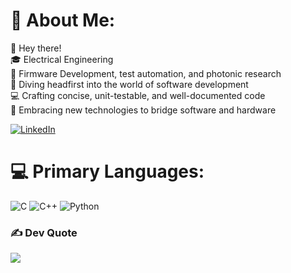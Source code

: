 # 💫 About Me:
👋 Hey there!<br>🎓 Electrical Engineering<br>💼 Firmware Development, test automation, and photonic research<br>🚀 Diving headfirst into the world of software development<br>💻 Crafting concise, unit-testable, and well-documented code<br>🌲  Embracing new technologies to bridge software and hardware 

[![LinkedIn](https://img.shields.io/badge/LinkedIn-%230077B5.svg?logo=linkedin&logoColor=white)](https://www.linkedin.com/in/ravindu-k) 

# 💻 Primary Languages:
![C](https://img.shields.io/badge/c-%2300599C.svg?style=flat&logo=c&logoColor=white) ![C++](https://img.shields.io/badge/c++-%2300599C.svg?style=flat&logo=c%2B%2B&logoColor=white) ![Python](https://img.shields.io/badge/python-3670A0?style=flat&logo=python&logoColor=ffdd54) 

### ✍️ Dev Quote
![](https://quotes-github-readme.vercel.app/api?type=horizontal&theme=radical)
